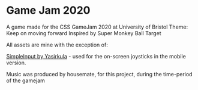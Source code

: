 # Game Jam 2020

A game made for the CSS GameJam 2020 at University of Bristol
Theme: Keep on moving forward
Inspired by Super Monkey Ball Target

All assets are mine with the exception of:

[SimpleInput by Yasirkula](https://github.com/yasirkula/UnitySimpleInput) - used for the on-screen joysticks in the mobile version.

Music was produced by housemate, for this project, during the time-period of the gamejam
